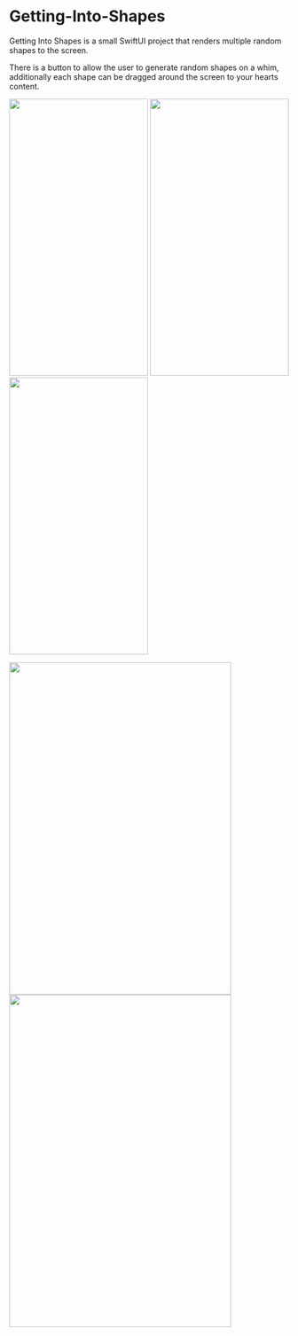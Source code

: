 # Getting-Into-Shapes

Getting Into Shapes is a small SwiftUI project that renders multiple random shapes to the screen.

There is a button to allow the user to generate random shapes on a whim, additionally each shape can be dragged around the screen to your hearts content.


<img src="https://user-images.githubusercontent.com/35436813/153573235-48b99280-c70e-4181-8b9c-c6957e605170.png" width="250" height="500"> <img src="https://user-images.githubusercontent.com/35436813/153553940-42b23a3c-e76c-43a2-aa2c-d564dae6881f.png" width="250" height="500"> <img src="https://user-images.githubusercontent.com/35436813/153575593-c8848203-2696-411e-9c20-f5de62585108.png" width="250" height="500">

<img src="https://user-images.githubusercontent.com/35436813/153693602-24bc153e-3f8e-42e6-814d-e6196d825ad9.png" width="400" height="600"> <img src="https://user-images.githubusercontent.com/35436813/153801371-c48e68bd-a40e-43f0-a1f5-fd80db398016.png" width="400" height="600">
